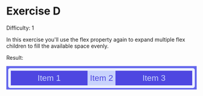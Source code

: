 # Exercise D

Difficulty: 1

In this exercise you'll use the flex property again to expand multiple flex children to fill the available space evenly.

Result:

![image](../../assets/d.png)